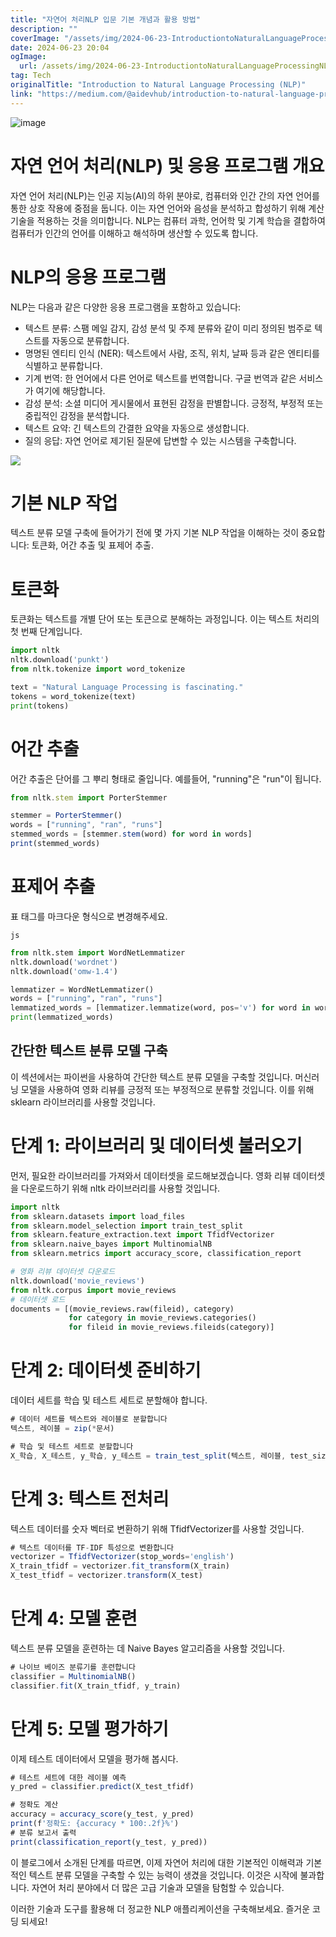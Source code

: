 ```yaml
---
title: "자연어 처리NLP 입문 기본 개념과 활용 방법"
description: ""
coverImage: "/assets/img/2024-06-23-IntroductiontoNaturalLanguageProcessingNLP_0.png"
date: 2024-06-23 20:04
ogImage: 
  url: /assets/img/2024-06-23-IntroductiontoNaturalLanguageProcessingNLP_0.png
tag: Tech
originalTitle: "Introduction to Natural Language Processing (NLP)"
link: "https://medium.com/@aidevhub/introduction-to-natural-language-processing-nlp-771c45686e2f"
---
```



![image](/assets/img/2024-06-23-IntroductiontoNaturalLanguageProcessingNLP_0.png)

# 자연 언어 처리(NLP) 및 응용 프로그램 개요

자연 언어 처리(NLP)는 인공 지능(AI)의 하위 분야로, 컴퓨터와 인간 간의 자연 언어를 통한 상호 작용에 중점을 둡니다. 이는 자연 언어와 음성을 분석하고 합성하기 위해 계산 기술을 적용하는 것을 의미합니다. NLP는 컴퓨터 과학, 언어학 및 기계 학습을 결합하여 컴퓨터가 인간의 언어를 이해하고 해석하며 생산할 수 있도록 합니다.

# NLP의 응용 프로그램

<div class="content-ad"></div>

NLP는 다음과 같은 다양한 응용 프로그램을 포함하고 있습니다:

- 텍스트 분류: 스팸 메일 감지, 감성 분석 및 주제 분류와 같이 미리 정의된 범주로 텍스트를 자동으로 분류합니다.
- 명명된 엔티티 인식 (NER): 텍스트에서 사람, 조직, 위치, 날짜 등과 같은 엔티티를 식별하고 분류합니다.
- 기계 번역: 한 언어에서 다른 언어로 텍스트를 번역합니다. 구글 번역과 같은 서비스가 여기에 해당합니다.
- 감성 분석: 소셜 미디어 게시물에서 표현된 감정을 판별합니다. 긍정적, 부정적 또는 중립적인 감정을 분석합니다.
- 텍스트 요약: 긴 텍스트의 간결한 요약을 자동으로 생성합니다.
- 질의 응답: 자연 언어로 제기된 질문에 답변할 수 있는 시스템을 구축합니다.

<img src="/assets/img/2024-06-23-IntroductiontoNaturalLanguageProcessingNLP_1.png" />

# 기본 NLP 작업

<div class="content-ad"></div>

텍스트 분류 모델 구축에 들어가기 전에 몇 가지 기본 NLP 작업을 이해하는 것이 중요합니다: 토큰화, 어간 추출 및 표제어 추출.

# 토큰화

토큰화는 텍스트를 개별 단어 또는 토큰으로 분해하는 과정입니다. 이는 텍스트 처리의 첫 번째 단계입니다.

```python
import nltk
nltk.download('punkt')
from nltk.tokenize import word_tokenize

text = "Natural Language Processing is fascinating."
tokens = word_tokenize(text)
print(tokens)
```

<div class="content-ad"></div>

# 어간 추출

어간 추출은 단어를 그 뿌리 형태로 줄입니다. 예를들어, "running"은 "run"이 됩니다.

```js
from nltk.stem import PorterStemmer

stemmer = PorterStemmer()
words = ["running", "ran", "runs"]
stemmed_words = [stemmer.stem(word) for word in words]
print(stemmed_words)
```

# 표제어 추출

<div class="content-ad"></div>

표 태그를 마크다운 형식으로 변경해주세요.

`js`
```python
from nltk.stem import WordNetLemmatizer
nltk.download('wordnet')
nltk.download('omw-1.4')

lemmatizer = WordNetLemmatizer()
words = ["running", "ran", "runs"]
lemmatized_words = [lemmatizer.lemmatize(word, pos='v') for word in words]
print(lemmatized_words)
```

## 간단한 텍스트 분류 모델 구축

이 섹션에서는 파이썬을 사용하여 간단한 텍스트 분류 모델을 구축할 것입니다. 머신러닝 모델을 사용하여 영화 리뷰를 긍정적 또는 부정적으로 분류할 것입니다. 이를 위해 sklearn 라이브러리를 사용할 것입니다.

<div class="content-ad"></div>

# 단계 1: 라이브러리 및 데이터셋 불러오기

먼저, 필요한 라이브러리를 가져와서 데이터셋을 로드해보겠습니다. 영화 리뷰 데이터셋을 다운로드하기 위해 nltk 라이브러리를 사용할 것입니다.

```python
import nltk
from sklearn.datasets import load_files
from sklearn.model_selection import train_test_split
from sklearn.feature_extraction.text import TfidfVectorizer
from sklearn.naive_bayes import MultinomialNB
from sklearn.metrics import accuracy_score, classification_report

# 영화 리뷰 데이터셋 다운로드
nltk.download('movie_reviews')
from nltk.corpus import movie_reviews
# 데이터셋 로드
documents = [(movie_reviews.raw(fileid), category)
             for category in movie_reviews.categories()
             for fileid in movie_reviews.fileids(category)]
```

# 단계 2: 데이터셋 준비하기

<div class="content-ad"></div>

데이터 세트를 학습 및 테스트 세트로 분할해야 합니다.

```js
# 데이터 세트를 텍스트와 레이블로 분할합니다
텍스트, 레이블 = zip(*문서)

# 학습 및 테스트 세트로 분할합니다
X_학습, X_테스트, y_학습, y_테스트 = train_test_split(텍스트, 레이블, test_size=0.2, random_state=42)
```

# 단계 3: 텍스트 전처리

텍스트 데이터를 숫자 벡터로 변환하기 위해 TfidfVectorizer를 사용할 것입니다.

<div class="content-ad"></div>

```js
# 텍스트 데이터를 TF-IDF 특성으로 변환합니다
vectorizer = TfidfVectorizer(stop_words='english')
X_train_tfidf = vectorizer.fit_transform(X_train)
X_test_tfidf = vectorizer.transform(X_test)
```

# 단계 4: 모델 훈련

텍스트 분류 모델을 훈련하는 데 Naive Bayes 알고리즘을 사용할 것입니다.

```js
# 나이브 베이즈 분류기를 훈련합니다
classifier = MultinomialNB()
classifier.fit(X_train_tfidf, y_train)
```

<div class="content-ad"></div>

# 단계 5: 모델 평가하기

이제 테스트 데이터에서 모델을 평가해 봅시다.

```js
# 테스트 세트에 대한 레이블 예측
y_pred = classifier.predict(X_test_tfidf)

# 정확도 계산
accuracy = accuracy_score(y_test, y_pred)
print(f'정확도: {accuracy * 100:.2f}%')
# 분류 보고서 출력
print(classification_report(y_test, y_pred))
```

이 블로그에서 소개된 단계를 따르면, 이제 자연어 처리에 대한 기본적인 이해력과 기본적인 텍스트 분류 모델을 구축할 수 있는 능력이 생겼을 것입니다. 이것은 시작에 불과합니다. 자연어 처리 분야에서 더 많은 고급 기술과 모델을 탐험할 수 있습니다.

<div class="content-ad"></div>

이러한 기술과 도구를 활용해 더 정교한 NLP 애플리케이션을 구축해보세요. 즐거운 코딩 되세요!